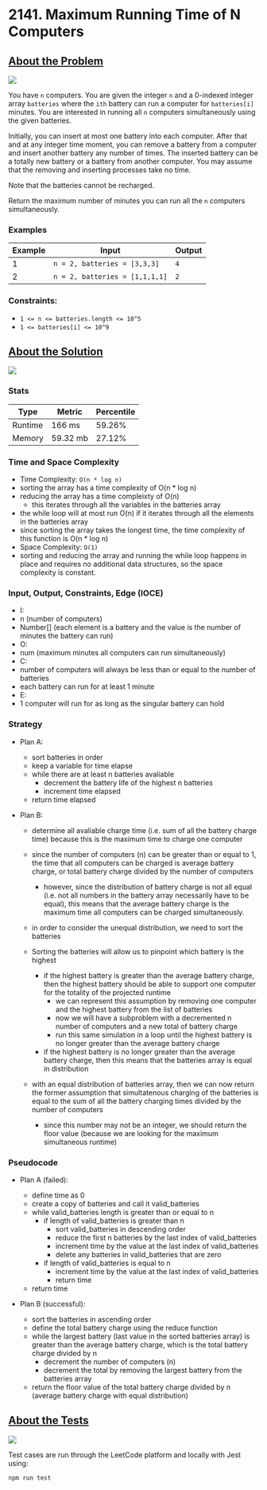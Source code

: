 # 2141. Maximum Running Time of N Computers

## <a href='https://leetcode.com/problems/maximum-running-time-of-n-computers/'>About the Problem</a>

<img src='https://img.shields.io/badge/LeetCode-FFA116.svg?style=for-the-badge&logo=LeetCode&logoColor=white' />

You have `n` computers. You are given the integer `n` and a 0-indexed integer array `batteries` where the `ith` battery can run a computer for `batteries[i]` minutes. You are interested in running all `n` computers simultaneously using the given batteries.

Initially, you can insert at most one battery into each computer. After that and at any integer time moment, you can remove a battery from a computer and insert another battery any number of times. The inserted battery can be a totally new battery or a battery from another computer. You may assume that the removing and inserting processes take no time.

Note that the batteries cannot be recharged.

Return the maximum number of minutes you can run all the `n` computers simultaneously.


### Examples

| Example| Input | Output |
| --- | --- | --- |
| 1 | `n = 2, batteries = [3,3,3]` | `4` |
| 2 | `n = 2, batteries = [1,1,1,1]` | `2` |

### Constraints:

- `1 <= n <= batteries.length <= 10^5`
- `1 <= batteries[i] <= 10^9`

## <a href='./maxRunTime.js'>About the Solution</a>

<img src='https://img.shields.io/badge/JavaScript-F7DF1E.svg?style=for-the-badge&logo=JavaScript&logoColor=black' />

### Stats
| Type | Metric | Percentile |
| --- | --- | --- |
| Runtime | 166 ms | 59.26% |
| Memory | 59.32 mb | 27.12% |

### Time and Space Complexity
 - Time Complexity: `O(n * log n)`
  - sorting the array has a time complexity of O(n * log n)
  - reducing the array has a time compleixty of O(n)
    - this iterates through all the variables in the batteries array
  - the while loop will at most run O(n) if it iterates through all the elements in the batteries array
  - since sorting the array takes the longest time, the time complexity of this function is O(n * log n)
 - Space Complexity: `O(1)`
  - sorting and reducing the array and running the while loop happens in place and requires no additional data structures, so the space complexity is constant.

### Input, Output, Constraints, Edge (IOCE)

 - I:
  - n (number of computers)
  - Number[] (each element is a battery and the value is the number of minutes the battery can run)
 - O:
  - num (maximum minutes all computers can run simultaneously)
 - C:
  - number of computers will always be less than or equal to the number of batteries
  - each battery can run for at least 1 minute
 - E:
  - 1 computer will run for as long as the singular battery can hold

### Strategy
- Plan A:
  - sort batteries in order
  - keep a variable for time elapse
  - while there are at least n batteries avaliable
    - decrement the battery life of the highest n batteries
    - increment time elapsed
  - return time elapsed

- Plan B:
  - determine all avaliable charge time (i.e. sum of all the battery charge time) because this is the maximum time to charge one computer
  - since the number of computers (n) can be greater than or equal to 1, the time that all computers can be charged is average battery charge, or total battery charge divided by the number of computers
    - however, since the distribution of battery charge is not all equal (i.e. not all numbers in the battery array necessarily have to be equal), this means that the average battery charge is the maximum time all computers can be charged simultaneously.

  - in order to consider the unequal distribution, we need to sort the batteries
  - Sorting the batteries will allow us to pinpoint which battery is the highest
    - if the highest battery is greater than the average battery charge, then the highest battery should be able to support one computer for the totality of the projected runtime
      - we can represent this assumption by removing one computer and the highest battery from the list of batteries
      - now we will have a subproblem with a decremented n number of computers and a new total of battery charge
      - run this same simulation in a loop until the highest battery is no longer greater than the average battery charge
    - if the highest battery is no longer greater than the average battery charge, then this means that the batteries array is equal in distribution
  - with an equal distribution of batteries array, then we can now return the former assumption that simultatenous charging of the batteries is equal to the sum of all the battery charging times divided by the number of computers
    - since this number may not be an integer, we should return the floor value (because we are looking for the maximum simultaneous runtime)


### Pseudocode
- Plan A (failed):
  - define time as 0
  - create a copy of batteries and call it valid_batteries
  - while valid_batteries length is greater than or equal to n
    - if length of valid_batteries is greater than n
      - sort valid_batteries in descending order
      - reduce the first n batteries by the last index of valid_batteries
      - increment time by the value at the last index of valid_batteries
      - delete any batteries in valid_batteries that are zero
    - if length of valid_batteries is equal to n
      - increment time by the value at the last index of valid_batteries
      - return time
  - return time

- Plan B (successful):
  - sort the batteries in ascending order
  - define the total battery charge using the reduce function
  - while the largest battery (last value in the sorted batteries array) is greater than the average battery charge, which is the total battery charge divided by n
    - decrement the number of computers (n)
    - decrement the total by removing the largest battery from the batteries array
  - return the floor value of the total battery charge divided by n (average battery charge with equal distribution)

## <a href='./maxRunTime.test.js'>About the Tests</a>

<img src='https://img.shields.io/badge/Jest-C21325.svg?style=for-the-badge&logo=Jest&logoColor=white' />

Test cases are run through the LeetCode platform and locally with Jest using:
```
npm run test
```